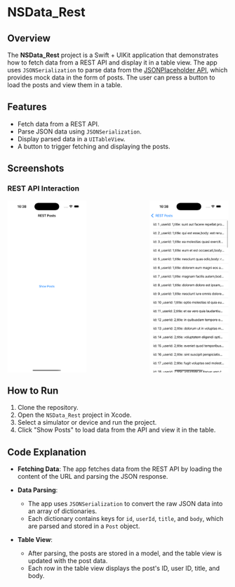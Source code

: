 # NSData_Rest

## Overview
The **NSData_Rest** project is a Swift + UIKit application that demonstrates how to fetch data from a REST API and display it in a table view. The app uses `JSONSerialization` to parse data from the [JSONPlaceholder API](https://jsonplaceholder.typicode.com/posts), which provides mock data in the form of posts. The user can press a button to load the posts and view them in a table.

## Features
- Fetch data from a REST API.
- Parse JSON data using `JSONSerialization`.
- Display parsed data in a `UITableView`.
- A button to trigger fetching and displaying the posts.

## Screenshots

### REST API Interaction

<div style="display: flex; justify-content: space-between;">
    <img src="./Screenshots/Screen1.png" alt="Initial View" width="180"/>
    <img src="./Screenshots/Screen2.png" alt="Posts Loaded" width="180"/>
</div>

## How to Run
1. Clone the repository.
2. Open the `NSData_Rest` project in Xcode.
3. Select a simulator or device and run the project.
4. Click "Show Posts" to load data from the API and view it in the table.

## Code Explanation

- **Fetching Data**: The app fetches data from the REST API by loading the content of the URL and parsing the JSON response.
  
- **Data Parsing**: 
  - The app uses `JSONSerialization` to convert the raw JSON data into an array of dictionaries.
  - Each dictionary contains keys for `id`, `userId`, `title`, and `body`, which are parsed and stored in a `Post` object.
  
- **Table View**: 
  - After parsing, the posts are stored in a model, and the table view is updated with the post data.
  - Each row in the table view displays the post's ID, user ID, title, and body.
